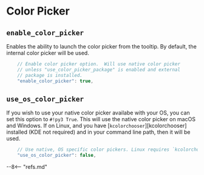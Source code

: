 # Color Picker

## `enable_color_picker`

Enables the ability to launch the color picker from the tooltip.  By default, the internal color picker will be used.

```js
    // Enable color picker option.  Will use native color picker
    // unless "use_color_picker_package" is enabled and external
    // package is installed.
    "enable_color_picker": true,
```

## `use_os_color_picker`

If you wish to use your native color picker availabe with your OS, you can set this option to `#!py3 True`. This will
use the native color picker on macOS and Windows. If on Linux, and you have [`kcolorchooser`][kcolorchooser]
installed (KDE not required) and in your command line path, then it will be used.

```js
    // Use native, OS specific color pickers. Linux requires `kcolorchooser`.
    "use_os_color_picker": false,
```

--8<-- "refs.md"
